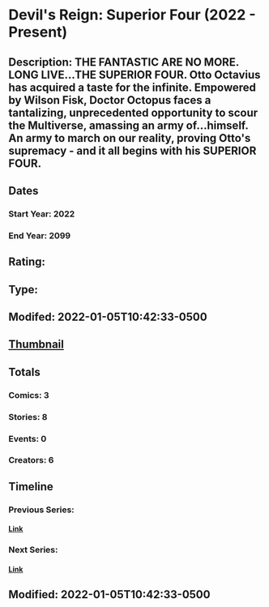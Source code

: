 # Devil's Reign: Superior Four (2022 - Present)
## Description: THE FANTASTIC ARE NO MORE. LONG LIVE...THE SUPERIOR FOUR. Otto Octavius has acquired a taste for the infinite. Empowered by Wilson Fisk, Doctor Octopus faces a tantalizing, unprecedented opportunity to scour the Multiverse, amassing an army of…himself. An army to march on our reality, proving Otto's supremacy - and it all begins with his SUPERIOR FOUR. 
## Dates
### Start Year: 2022
### End Year: 2099
## Rating: 
## Type: 
## Modifed: 2022-01-05T10:42:33-0500
## [Thumbnail](http://i.annihil.us/u/prod/marvel/i/mg/6/10/61d5bc0c54195.jpg)
## Totals
### Comics: 3
### Stories: 8
### Events: 0
### Creators: 6
## Timeline
### Previous Series: 
#### [Link]()
### Next Series: 
#### [Link]()
## Modified: 2022-01-05T10:42:33-0500